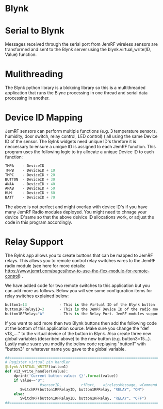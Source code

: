 # Blynk
 Serial to Blynk 
 ===============
 Messages received through the serial port from JemRF wireless sensors are transformed
 and sent to the Blynk server using the blynk.virtual_write(ID, Value) function.
 
 Mulithreading
 =============
 The Blynk python library is a blokcing library so this is a multithreaded application
 that runs the Blync processing in one thread and serial data processing in another.
 
 Device ID Mapping
 ==================
 JemRF sensors can perform multiple functions (e.g. 3 temperature sensors, humidity, door switch, relay control, LED control)
 ) all using the same Device ID of the sensor. The Bylnk widgets need unique ID's threfore it is neccessary to
 ensure a unique ID is assigned to each JemRF function. This program uses the following logic to try allocate a
 unique Device ID to each function:
 
 ```python
 TMPA    - DeviceID
 TMPB    - DeviceID + 10
 TMPC    - DeviceID + 20
 BUTTON  - DeviceID + 30
 ANAA    - DeviceID + 40
 ANAB    - DeviceID + 50
 HUM     - DeviceID + 60
 BATT    - DeviceID + 70
 ```
 
 The above is not perfect and might overlap with device ID's if you have many JemRF Radio modules deployed. 
 You might need to chnage your device ID'same  so that the above deivice ID allocations work, or adjust 
 the code in this program accordingly. 
 
 Relay Support
 ==============
 The Bylnk app allows you to create buttons that can be mapped to JemRF relays. This allows you to 
 remote control relay switches wires to the JemRF radio module (see here for more details:
 https://www.jemrf.com/pages/how-to-use-the-flex-module-for-remote-control) . 
 
 We have added code for two remote switches to this application but you can add more as follows. 
 Below you will see some configuration items for relay switches explained below:
 
 ```python
 button1=13               - This is the Virtual ID of the Blynk button
 button1RFRelayID=3       - This is the JemRF Device ID of the radio module
 button1RFRelay="A"       - This is the Relay Port. JemRF modules support two relays per device (RELAYA and RELAYB)
 ```
 
 If you want to add more than two Blynk buttons then add the following code at the bottom of this application source. 
 Make sure you change the "def v13_...." to the virtual device of the button in Blynk. Also create three new global variables
 (described above) to the new button (e.g. button3=15...). Lastly make susre you modify the below code replaying "button1"
 with "button3" or whatever name you gave to the global variable. 
 
 ```python
 ##=======================================================================
 # Register virtual pin handler
 @blynk.VIRTUAL_WRITE(button1)
 def v13_write_handler(value):
	 dprint('Current button value: {}'.format(value))
	 if value=="0":
                 #sensorID,         rfPort,   wirelessMessage, wCommand
	 	SwitchRF(button1RFRelayID, button1RFRelay, "RELAY", "ON")
	 else:
	 	SwitchRF(button1RFRelayID, button1RFRelay, "RELAY", "OFF")
 ##=======================================================================
 ```
